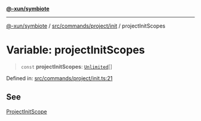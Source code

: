 [**@-xun/symbiote**](../../../../../README.md)

***

[@-xun/symbiote](../../../../../README.md) / [src/commands/project/init](../README.md) / projectInitScopes

# Variable: projectInitScopes

> `const` **projectInitScopes**: [`Unlimited`](../../../../configure/enumerations/UnlimitedGlobalScope.md#unlimited)[]

Defined in: [src/commands/project/init.ts:21](https://github.com/Xunnamius/symbiote/blob/c3eb624b24481297d928007f103c9d2138e49cb7/src/commands/project/init.ts#L21)

## See

[ProjectInitScope](../../../../configure/enumerations/UnlimitedGlobalScope.md)
